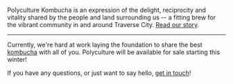 Polyculture Kombucha is an expression of the delight, reciprocity and vitality shared by the people and land surrounding us -- a fitting brew for the vibrant community in and around Traverse City. [Read our story](/about).

---

Currently, we're hard at work laying the foundation to share the best [kombucha](/flavors) with all of you. Polyculture will be available for sale starting this winter!

If you have any questions, or just want to say hello, [get in touch](/contact)!

